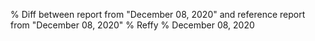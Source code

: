 % Diff between report from "December 08, 2020" and reference report from "December 08, 2020"
% Reffy
% December 08, 2020

